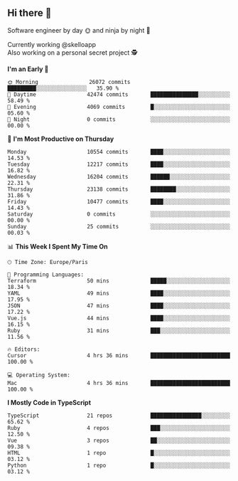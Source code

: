 ## Hi there 👋

Software engineer by day 🌞 and ninja by night 🌝

Currently working @skelloapp <br>
Also working on a personal secret project 🕵️

<!--START_SECTION:waka-->
**I'm an Early 🐤** 

```text
🌞 Morning                26072 commits       █████████░░░░░░░░░░░░░░░░   35.90 % 
🌆 Daytime                42474 commits       ███████████████░░░░░░░░░░   58.49 % 
🌃 Evening                4069 commits        █░░░░░░░░░░░░░░░░░░░░░░░░   05.60 % 
🌙 Night                  0 commits           ░░░░░░░░░░░░░░░░░░░░░░░░░   00.00 % 
```
📅 **I'm Most Productive on Thursday** 

```text
Monday                   10554 commits       ████░░░░░░░░░░░░░░░░░░░░░   14.53 % 
Tuesday                  12217 commits       ████░░░░░░░░░░░░░░░░░░░░░   16.82 % 
Wednesday                16204 commits       ██████░░░░░░░░░░░░░░░░░░░   22.31 % 
Thursday                 23138 commits       ████████░░░░░░░░░░░░░░░░░   31.86 % 
Friday                   10477 commits       ████░░░░░░░░░░░░░░░░░░░░░   14.43 % 
Saturday                 0 commits           ░░░░░░░░░░░░░░░░░░░░░░░░░   00.00 % 
Sunday                   25 commits          ░░░░░░░░░░░░░░░░░░░░░░░░░   00.03 % 
```


📊 **This Week I Spent My Time On** 

```text
🕑︎ Time Zone: Europe/Paris

💬 Programming Languages: 
Terraform                50 mins             █████░░░░░░░░░░░░░░░░░░░░   18.34 % 
YAML                     49 mins             ████░░░░░░░░░░░░░░░░░░░░░   17.95 % 
JSON                     47 mins             ████░░░░░░░░░░░░░░░░░░░░░   17.22 % 
Vue.js                   44 mins             ████░░░░░░░░░░░░░░░░░░░░░   16.15 % 
Ruby                     31 mins             ███░░░░░░░░░░░░░░░░░░░░░░   11.56 % 

🔥 Editors: 
Cursor                   4 hrs 36 mins       █████████████████████████   100.00 % 

💻 Operating System: 
Mac                      4 hrs 36 mins       █████████████████████████   100.00 % 
```

**I Mostly Code in TypeScript** 

```text
TypeScript               21 repos            ████████████████░░░░░░░░░   65.62 % 
Ruby                     4 repos             ███░░░░░░░░░░░░░░░░░░░░░░   12.50 % 
Vue                      3 repos             ██░░░░░░░░░░░░░░░░░░░░░░░   09.38 % 
HTML                     1 repo              █░░░░░░░░░░░░░░░░░░░░░░░░   03.12 % 
Python                   1 repo              █░░░░░░░░░░░░░░░░░░░░░░░░   03.12 % 
```




<!--END_SECTION:waka-->

<!--
**antoinelncl/antoinelncl** is a ✨ _special_ ✨ repository because its `README.md` (this file) appears on your GitHub profile.

Here are some ideas to get you started:

- 🔭 I’m currently working on ...
- 🌱 I’m currently learning ...
- 👯 I’m looking to collaborate on ...
- 🤔 I’m looking for help with ...
- 💬 Ask me about ...
- 📫 How to reach me: ...
- 😄 Pronouns: ...
- ⚡ Fun fact: ...
-->

